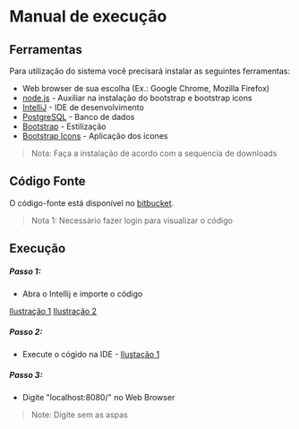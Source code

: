 # Manual de execução

## Ferramentas

Para utilização do sistema você precisará instalar as seguintes ferramentas:

+ Web browser de sua escolha (Ex.: Google Chrome, Mozilla Firefox)
+ [node.js](https://nodejs.org/en/download/) - Auxiliar na instalação do bootstrap e bootstrap icons
+ [IntelliJ](https://www.jetbrains.com/pt-br/idea/download/) -  IDE de desenvolvimento
+ [PostgreSQL](https://www.postgresql.org/download/) - Banco de dados
+ [Bootstrap](https://getbootstrap.com/docs/5.1/getting-started/download/) - Estilização
+ [Bootstrap Icons](https://icons.getbootstrap.com/#install) - Aplicação dos ícones

> Nota: Faça a instalação de acordo com a sequencia de downloads

## Código Fonte

O código-fonte está disponível no [bitbucket](https://bitbucket.org/diegofrazao/desafio_control/src/master/).

> Nota 1: Necessário fazer login para visualizar o código

## Execução

##### Passo 1:

+ Abra o Intellij e importe o código

[Ilustração 1](https://prnt.sc/1mlzan3)
[Ilustração 2](https://prnt.sc/1mm1irg)

##### Passo 2:

+ Execute o cógido na IDE - [Ilustação 1](https://prnt.sc/1mm2zi2)

##### Passo 3:

+ Digite "localhost:8080/" no Web Browser
> Note: Digite sem as aspas
